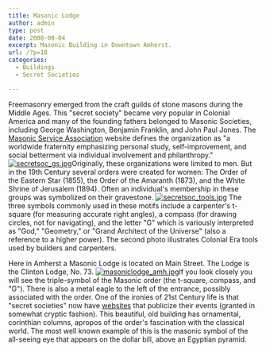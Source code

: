```yaml
---
title: Masonic Lodge
author: admin
type: post
date: 2008-08-04
excerpt: Masonic Building in Downtown Amherst.
url: /?p=18
categories:
  - Buildings
  - Secret Societies

---
```

Freemasonry emerged from the craft guilds of stone masons during the Middle Ages. This "secret society" became very popular in Colonial America and many of the founding fathers belonged to Masonic Societies, including George Washington, Benjamin Franklin, and John Paul Jones. The <a onclick="javascript:urchinTracker ('/outbound/article/www.msana.com');" href="http://www.msana.com/historyfm.asp" target="_blank">Masonic Service Association</a> website defines the organization as "a worldwide fraternity emphasizing personal study, self-improvement, and social betterment via individual involvement and philanthropy."  <a title="secretsoc_gs.jpg" rel="attachment wp-att-221" href="/?attachment_id=221"><img src="/media/2008/08/secretsoc_gs.jpg" alt="secretsoc_gs.jpg" /></a>Originally, these organizations were limited to men. But in the 19th Century several orders were created for women: The Order of the Eastern Star (1855), the Order of the Amaranth (1873), and the White Shrine of Jerusalem (1894). Often an individual's membership in these groups was symbolized on their gravestone. <a title="secretsoc_tools.jpg" rel="attachment wp-att-222" href="/?attachment_id=222"><img src="/media/2008/08/secretsoc_tools.jpg" alt="secretsoc_tools.jpg" /></a> The three symbols commonly used in these motifs include a carpenter's t-square (for measuring accurate right angles), a compass (for drawing circles, not for navigating), and the letter "G" which is variously interpreted as "God," "Geometry," or "Grand Architect of the Universe" (also a reference to a higher power). The second photo illustrates Colonial Era tools used by builders and carpenters.

Here in Amherst a Masonic Lodge is located on Main Street. The Lodge is the Clinton Lodge, No. 73. <a title="masoniclodge_amh.jpg" rel="attachment wp-att-19" href="/?attachment_id=19"><img src="/media/2008/08/masoniclodge_amh.jpg" alt="masoniclodge_amh.jpg" /></a>If you look closely you will see the triple-symbol of the Masonic order (the t-square, compass, and "G"). There is also a metal eagle to the left of the entrance, possibly associated with the order. One of the ironies of 21st Century life is that "secret societies" now have [websites](http://vamason.org/no73/) that publicize their events (granted in somewhat cryptic fashion). This beautiful, old building has ornamental, corinthian columns, apropos of the order's fascination with the classical world. The most well known example of this is the masonic symbol of the all-seeing eye that appears on the dollar bill, above an Egyptian pyramid.
